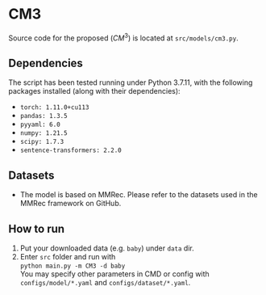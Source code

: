 # CM3
Source code for the proposed ($CM^3$) is located at `src/models/cm3.py`.

## Dependencies
The script has been tested running under Python 3.7.11, with the following packages installed (along with their dependencies):
- `torch: 1.11.0+cu113`
- `pandas: 1.3.5`
- `pyyaml: 6.0`
- `numpy: 1.21.5`
- `scipy: 1.7.3`
- `sentence-transformers: 2.2.0`

## Datasets 
- The model is based on MMRec. Please refer to the datasets used in the MMRec framework on GitHub.

## How to run
1. Put your downloaded data (e.g. `baby`) under `data` dir.
2. Enter `src` folder and run with  
`python main.py -m CM3 -d baby`  
You may specify other parameters in CMD or config with `configs/model/*.yaml` and `configs/dataset/*.yaml`.

